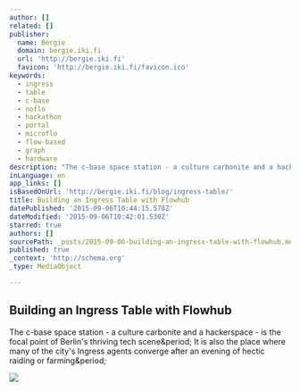 ```yaml
---
author: []
related: []
publisher:
  name: Bergie
  domain: bergie.iki.fi
  url: 'http://bergie.iki.fi'
  favicon: 'http://bergie.iki.fi/favicon.ico'
keywords:
  - ingress
  - table
  - c-base
  - noflo
  - hackathon
  - portal
  - microflo
  - flow-based
  - graph
  - hardware
description: "The c-base space station - a culture carbonite and a hackerspace - is the focal point of Berlin's thriving tech scene. It is also the place where many of the city's Ingress agents converge after an evening of hectic raiding or farming."
inLanguage: en
app_links: []
isBasedOnUrl: 'http://bergie.iki.fi/blog/ingress-table/'
title: Building an Ingress Table with Flowhub
datePublished: '2015-09-06T10:44:15.578Z'
dateModified: '2015-09-06T10:42:01.530Z'
starred: true
authors: []
sourcePath: _posts/2015-09-06-building-an-ingress-table-with-flowhub.md
published: true
_context: 'http://schema.org'
_type: MediaObject

---
```

<article style=""><h1>Building an Ingress Table with Flowhub</h1><p>The c-base space station - a culture carbonite and a hackerspace - is the focal point of Berlin's thriving tech scene&amp;period; It is also the place where many of the city's Ingress agents converge after an evening of hectic raiding or farming&amp;period;</p><img src="http://bergie.iki.fi/files/ingress-cbase-pacman.png" /></article>